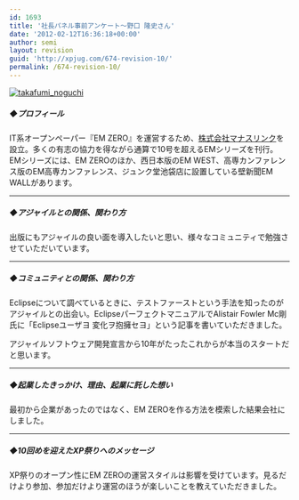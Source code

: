 ```yaml
---
id: 1693
title: '社長パネル事前アンケート～野口 隆史さん'
date: '2012-02-12T16:36:18+00:00'
author: semi
layout: revision
guid: 'http://xpjug.com/674-revision-10/'
permalink: /674-revision-10/
---
```


[![](http://xpjug.com/wp-content/uploads/2011/09/takafumi_noguchi-150x150.jpg "takafumi_noguchi")](http://xpjug.com/wp-content/uploads/2011/09/takafumi_noguchi.jpg)

##### ◆プロフィール

IT系オープンペーパー『EM ZERO』を運営するため、[株式会社マナスリンク](http://www.manaslink.com/)を設立。多くの有志の協力を得ながら通算で10号を超えるEMシリーズを刊行。  
EMシリーズには、EM ZEROのほか、西日本版のEM WEST、高専カンファレンス版のEM高専カンファレンス、ジュンク堂池袋店に設置している壁新聞EM WALLがあります。

---

##### ◆アジャイルとの関係、関わり方

出版にもアジャイルの良い面を導入したいと思い、様々なコミュニティで勉強させていただいています。

---

##### ◆コミュニティとの関係、関わり方

Eclipseについて調べているときに、テストファーストという手法を知ったのがアジャイルとの出会い。EclipseパーフェクトマニュアルでAlistair Fowler Mc剛氏に「Eclipseユーザヨ 変化ヲ抱擁セヨ」という記事を書いていただきました。

アジャイルソフトウェア開発宣言から10年がたったこれからが本当のスタートだと思います。

---

##### ◆起業したきっかけ、理由、起業に託した想い

最初から企業があったのではなく、EM ZEROを作る方法を模索した結果会社にしました。

---

##### ◆10回めを迎えたXP祭りへのメッセージ

XP祭りのオープン性にEM ZEROの運営スタイルは影響を受けています。見るだけより参加、参加だけより運営のほうが楽しいことを教えていただきました。